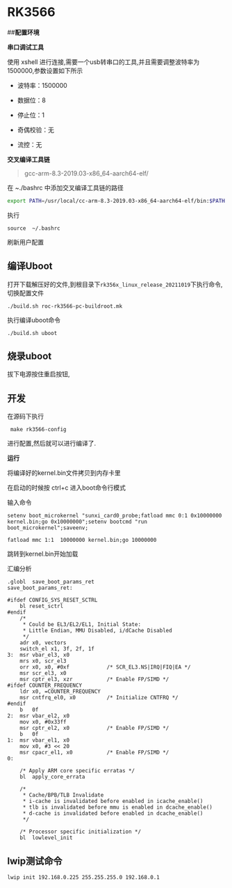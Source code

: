 # RK3566



##**配置环境**

**串口调试工具**

使用 xshell 进行连接,需要一个usb转串口的工具,并且需要调整波特率为1500000,参数设置如下所示

-   波特率：1500000
-   数据位：8
-   停止位：1
-   奇偶校验：无

-   流控：无


**交叉编译工具链**

>   gcc-arm-8.3-2019.03-x86_64-aarch64-elf/ 

在 ~./bashrc 中添加交叉编译工具链的路径

  ```sh
  export PATH=/usr/local/cc-arm-8.3-2019.03-x86_64-aarch64-elf/bin:$PATH 
  ```



执行

```shell
source  ~/.bashrc
```

   

刷新用户配置

## 编译Uboot

打开下载解压好的文件,到根目录下`rk356x_linux_release_20211019`下执行命令,切换配置文件

```shell
./build.sh roc-rk3566-pc-buildroot.mk
```

执行编译uboot命令

```shell
./build.sh uboot
```

## 烧录uboot

拔下电源按住重启按钮,

## 开发

在源码下执行

 ```shell
  make rk3566-config   
 ```



进行配置,然后就可以进行编译了.


**运行**

将编译好的kernel.bin文件拷贝到内存卡里

在启动的时候按 ctrl+c 进入boot命令行模式

输入命令

```
setenv boot_microkernel "sunxi_card0_probe;fatload mmc 0:1 0x10000000 kernel.bin;go 0x10000000";setenv bootcmd "run boot_microkernel";saveenv;
```



```shell
fatload mmc 1:1  10000000 kernel.bin;go 10000000  
```



跳转到kernel.bin开始加载





汇编分析

```assembly
.globl  save_boot_params_ret
save_boot_params_ret:

#ifdef CONFIG_SYS_RESET_SCTRL
    bl reset_sctrl
#endif
    /*
     * Could be EL3/EL2/EL1, Initial State:
     * Little Endian, MMU Disabled, i/dCache Disabled
     */
    adr x0, vectors
    switch_el x1, 3f, 2f, 1f
3:  msr vbar_el3, x0
    mrs x0, scr_el3
    orr x0, x0, #0xf            /* SCR_EL3.NS|IRQ|FIQ|EA */
    msr scr_el3, x0
    msr cptr_el3, xzr           /* Enable FP/SIMD */
#ifdef COUNTER_FREQUENCY
    ldr x0, =COUNTER_FREQUENCY
    msr cntfrq_el0, x0          /* Initialize CNTFRQ */
#endif
    b   0f
2:  msr vbar_el2, x0
    mov x0, #0x33ff
    msr cptr_el2, x0            /* Enable FP/SIMD */
    b   0f
1:  msr vbar_el1, x0
    mov x0, #3 << 20
    msr cpacr_el1, x0           /* Enable FP/SIMD */
0:

    /* Apply ARM core specific erratas */
    bl  apply_core_errata

    /*
     * Cache/BPB/TLB Invalidate
     * i-cache is invalidated before enabled in icache_enable()
     * tlb is invalidated before mmu is enabled in dcache_enable()
     * d-cache is invalidated before enabled in dcache_enable()
     */

    /* Processor specific initialization */
    bl  lowlevel_init
```



## lwip测试命令

```shell
lwip init 192.168.0.225 255.255.255.0 192.168.0.1
```

